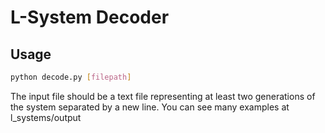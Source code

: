 # L-System Decoder

## Usage

```bash
python decode.py [filepath]
```

The input file should be a text file representing at least two generations of the system separated by a new line. You can see many examples at l_systems/output